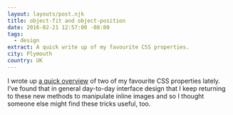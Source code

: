 ```yaml
---
layout: layouts/post.njk
title: object-fit and object-position
date: 2016-02-21 12:57:00 -08:00
tags:
  - design
extract: A quick write up of my favourite CSS properties.
city: Plymouth
country: UK
---
```


I wrote up [a quick overview](https://css-tricks.com/on-object-fit-and-object-position/) of two of my favourite CSS properties lately. I’ve found that in general day-to-day interface design that I keep returning to these new methods to manipulate inline images and so I thought someone else might find these tricks useful, too.
